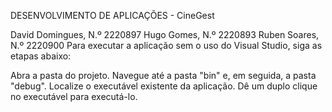 DESENVOLVIMENTO DE APLICAÇÕES - CineGest


David Domingues, N.º 2220897
Hugo Gomes, N.º 2220893
Ruben Soares, N.º 2220900
Para executar a aplicação sem o uso do Visual Studio, siga as etapas abaixo:

Abra a pasta do projeto.
Navegue até a pasta "bin" e, em seguida, a pasta "debug".
Localize o executável existente da aplicação.
Dê um duplo clique no executável para executá-lo.
